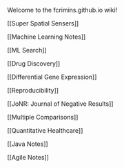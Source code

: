 Welcome to the fcrimins.github.io wiki!

[[Super Spatial Sensers]]

[[Machine Learning Notes]]

[[ML Search]]

[[Drug Discovery]]

[[Differential Gene Expression]]

[[Reproducibility]]

[[JoNR: Journal of Negative Results]]

[[Multiple Comparisons]]

[[Quantitative Healthcare]]

[[Java Notes]]

[[Agile Notes]]